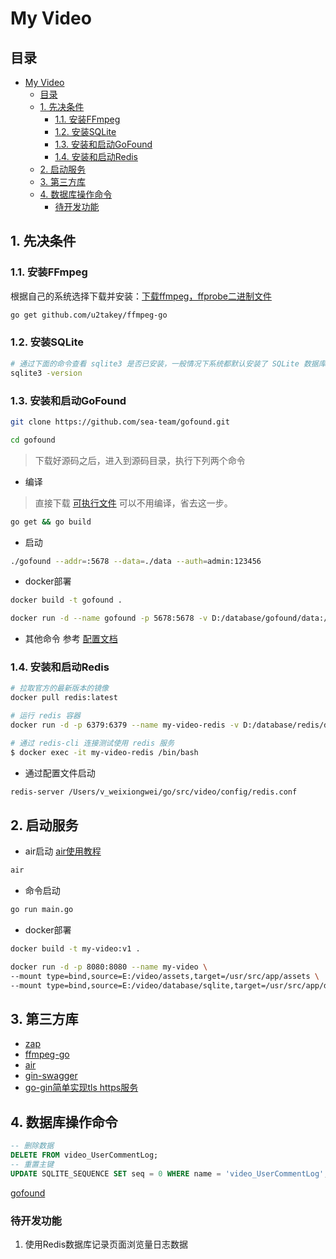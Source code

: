 # My Video

## 目录
- [My Video](#my-video)
  - [目录](#目录)
  - [1. 先决条件](#1-先决条件)
    - [1.1. 安装FFmpeg](#11-安装ffmpeg)
    - [1.2. 安装SQLite](#12-安装sqlite)
    - [1.3. 安装和启动GoFound](#13-安装和启动gofound)
    - [1.4. 安装和启动Redis](#14-安装和启动redis)
  - [2. 启动服务](#2-启动服务)
  - [3. 第三方库](#3-第三方库)
  - [4. 数据库操作命令](#4-数据库操作命令)
    - [待开发功能](#待开发功能)
  
## 1. 先决条件
### 1.1. 安装FFmpeg
根据自己的系统选择下载并安装：[下载ffmpeg，ffprobe二进制文件](https://ffbinaries.com/downloads)
```sh
go get github.com/u2takey/ffmpeg-go
```
### 1.2. 安装SQLite
```sh
# 通过下面的命令查看 sqlite3 是否已安装，一般情况下系统都默认安装了 SQLite 数据库 
sqlite3 -version
```

### 1.3. 安装和启动GoFound
```sh
git clone https://github.com/sea-team/gofound.git

cd gofound
```
>下载好源码之后，进入到源码目录，执行下列两个命令
* 编译
>直接下载 [可执行文件](https://github.com/newpanjing/gofound/releases) 可以不用编译，省去这一步。
```sh
go get && go build 
```
* 启动
```sh
./gofound --addr=:5678 --data=./data --auth=admin:123456
```
* docker部署
```sh
docker build -t gofound .

docker run -d --name gofound -p 5678:5678 -v D:/database/gofound/data:/usr/local/go_found/data gofound:latest
```
* 其他命令 参考 [配置文档](https://github.com/sea-team/gofound/blob/main/docs/config.md)

### 1.4. 安装和启动Redis
```sh
# 拉取官方的最新版本的镜像
docker pull redis:latest

# 运行 redis 容器
docker run -d -p 6379:6379 --name my-video-redis -v D:/database/redis/data:/data -v D:/database/redis/redis.conf:/etc/redis/redis.conf redis redis-server /etc/redis/redis.conf

# 通过 redis-cli 连接测试使用 redis 服务
$ docker exec -it my-video-redis /bin/bash
```
* 通过配置文件启动
```sh
redis-server /Users/v_weixiongwei/go/src/video/config/redis.conf
```

## 2. 启动服务
* air启动 [air使用教程](air.md)
```sh
air
```
* 命令启动
```sh
go run main.go
```
* docker部署
```sh
docker build -t my-video:v1 .

docker run -d -p 8080:8080 --name my-video \
--mount type=bind,source=E:/video/assets,target=/usr/src/app/assets \
--mount type=bind,source=E:/video/database/sqlite,target=/usr/src/app/database/sqlite my-video:v1
```

## 3. 第三方库
* [zap](https://github.com/uber-go/zap.git)
* [ffmpeg-go](https://github.com/u2takey/ffmpeg-go)
* [air](https://github.com/cosmtrek/air/blob/master/README-zh_cn.md)
* [gin-swagger](https://github.com/swaggo/gin-swagger)
* [go-gin简单实现tls https服务](https://www.cnblogs.com/davis12/p/16918591.html)

## 4. 数据库操作命令
```sql
-- 删除数据
DELETE FROM video_UserCommentLog;
-- 重置主键
UPDATE SQLITE_SEQUENCE SET seq = 0 WHERE name = 'video_UserCommentLog';
```

[gofound](http://192.168.0.9:5678/admin)

### 待开发功能
1. 使用Redis数据库记录页面浏览量日志数据